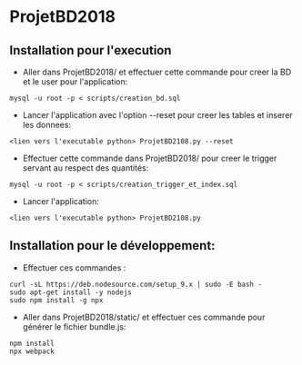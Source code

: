 # ProjetBD2018

## Installation pour l'execution
- Aller dans ProjetBD2018/ et effectuer cette commande pour creer la BD et le user pour l'application:
```
mysql -u root -p < scripts/creation_bd.sql
```
- Lancer l'application avec l'option --reset pour creer les tables et inserer les donnees:
```
<lien vers l'executable python> ProjetBD2108.py --reset
```
- Effectuer cette commande dans ProjetBD2018/ pour creer le trigger servant au respect des quantités:
```
mysql -u root -p < scripts/creation_trigger_et_index.sql
```
- Lancer l'application:
```
<lien vers l'executable python> ProjetBD2108.py
```

## Installation pour le développement:
- Effectuer ces commandes :
```
curl -sL https://deb.nodesource.com/setup_9.x | sudo -E bash -
sudo apt-get install -y nodejs
sudo npm install -g npx
```

- Aller dans ProjetBD2018/static/ et effectuer ces commande pour générer le fichier bundle.js:
```
npm install
npx webpack
```

